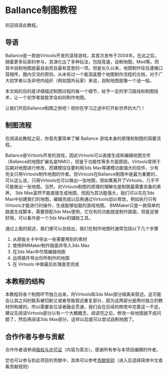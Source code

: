 # Ballance制图教程

欢迎阅读此教程。

## 导语

Ballance是一款由Virtools开发的滚球游戏，其首次发布于2004年。在此之后，随着更多玩家的参与，其演化出了多种玩法，包括竞速，自制地图，Mod等。而其中自制地图是最自由而且最有意思的一项。但是长久以来，地图制作往往遵循口耳相传，圈内交流的原则，从未有过一个能涵盖整个地图制作流程的文档，对于广大初学者以及非吧内组织（例如国外玩家）来说，自制地图就像一个谜一般。

本文档的目的是详细描述制图过程的每一个细节，给予一定的学习路线和制图技术，让一个初学者就能学会如何制作地图。

让我们开启Ballance制图之旅吧！祝你在学习之途中打开新世界的大门！

## 制图流程

在阅读此教程之前，你首先要简单了解 Ballance 游戏本身的原理和制图的简要流程。

Ballance是Virtools开发的游戏，因此Virtools可以直接生成和编辑地图文件（Ballance的地图扩展名是NMO），但鉴于功能性等多方面原因，Virtools常用于后期对地图进行修改，而建模往往要利用3ds Max等建模功能强大的软件，少有完全只用Virtools制作地图的作者。但Virtools在Ballance制图中是最为重要的，可以这么说，只用Virtools也可以做出一张地图，但如果离开了Virtools，几乎不可能做出一张地图。当然，对Virtools制图的原理的理解也是制图最需要具备的素养。
3ds Max虽然不能直接生成地图，但因为其功能强大，我们可以先在3ds Max中创建我们的地图，编辑完成以后再通过Virtools加以修改，例如执行只有Virtools才能进行的操作，生成能够加载的游戏地图。 
BMMaker只是一款简单的路面生成脚本，需要搭配3ds Max使用，它仅有的功能就是制作路面，但是足够好用，可以看作是一个3ds Max的辅助工具。 

通过上面的叙述，我们便可以总结出，我们在制作地图时通常包括以下几个步骤

1. 从原版关卡中导出一些需要用到的素材
2. 使用BMMaker制作路面并导入3ds Max
3. 在3ds Max中尽情编辑地图
4. 运用插件导出你所制作的地图
5. 在 Virtools 中做最后处理直至完成

## 本教程的结构

本教程将各个制图环节独立出来，将Virtools和3ds Max部分隔离来叙述。这可能会让其之间的联系被切断又或者导致叙述重复部分，因为这两部分是两份独立的教材所构建的。所以需要各位读者融会贯通，我们会在后续的修改中完善这一不足。建议先阅读Virtools部分以有一个大概概念，阅读完之后，修改一些地图就不成问题了，然后再阅读3ds Max部分，这样以后就可以尝试自制地图了。

## 合作作者与参与贡献

合作作者请参阅[版权与许可证](../license.md)（内容为英文）。感谢所有参与本项目编撰的作者。

您也可以参与到此项目的贡献中，具体可以参考[贡献规则](../contributing.md)（进入后选择简体中文查看贡献规则）
